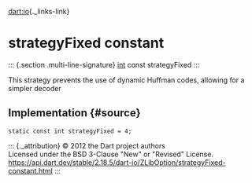 [dart:io](../../dart-io/dart-io-library){._links-link}

strategyFixed constant
======================

::: {.section .multi-line-signature}
[int](../../dart-core/int-class) const strategyFixed
:::

This strategy prevents the use of dynamic Huffman codes, allowing for a
simpler decoder

Implementation {#source}
--------------

``` {.language-dart data-language="dart"}
static const int strategyFixed = 4;
```

::: {._attribution}
© 2012 the Dart project authors\
Licensed under the BSD 3-Clause \"New\" or \"Revised\" License.\
<https://api.dart.dev/stable/2.18.5/dart-io/ZLibOption/strategyFixed-constant.html>
:::
